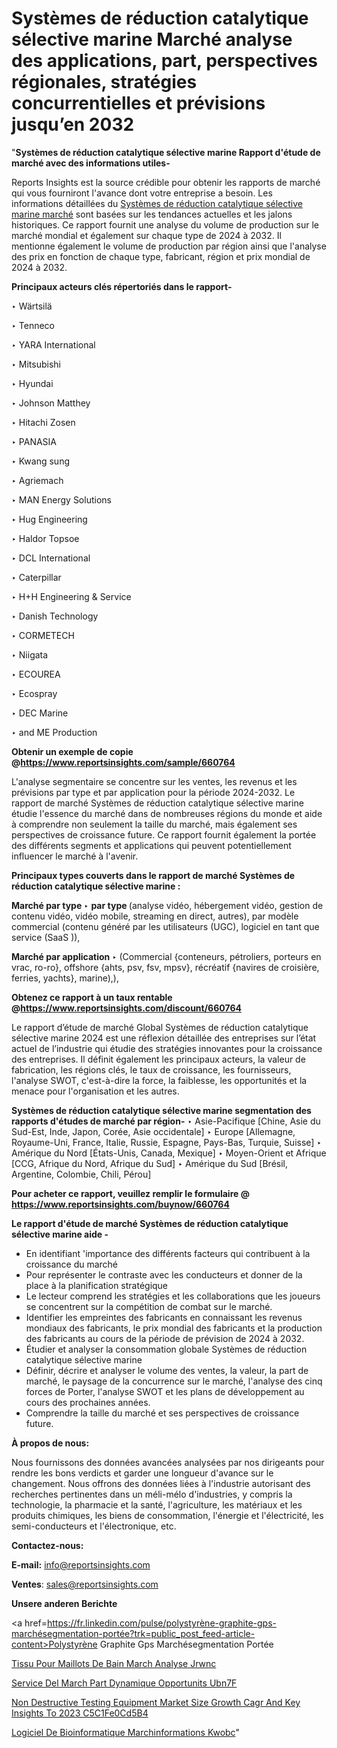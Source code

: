 # Systèmes de réduction catalytique sélective marine Marché analyse des applications, part, perspectives régionales, stratégies concurrentielles et prévisions jusqu’en 2032

"<strong>Systèmes de réduction catalytique sélective marine Rapport d'étude de marché avec des informations utiles-</strong>

Reports Insights est la source crédible pour obtenir les rapports de marché qui vous fourniront l'avance dont votre entreprise a besoin. Les informations détaillées du <a href=https://www.reportsinsights.com/sample/660764>Systèmes de réduction catalytique sélective marine marché</a> sont basées sur les tendances actuelles et les jalons historiques. Ce rapport fournit une analyse du volume de production sur le marché mondial et également sur chaque type de 2024 à 2032. Il mentionne également le volume de production par région ainsi que l'analyse des prix en fonction de chaque type, fabricant, région et prix mondial de 2024 à 2032.

<b>Principaux acteurs clés répertoriés dans le rapport-</b>

‣ Wärtsilä

‣ Tenneco

‣ YARA International

‣ Mitsubishi

‣ Hyundai

‣ Johnson Matthey

‣ Hitachi Zosen

‣ PANASIA

‣ Kwang sung

‣ Agriemach

‣ MAN Energy Solutions

‣ Hug Engineering

‣ Haldor Topsoe

‣ DCL International

‣ Caterpillar

‣ H+H Engineering &amp; Service

‣ Danish Technology

‣ CORMETECH

‣ Niigata

‣ ECOUREA

‣ Ecospray

‣ DEC Marine

‣ and ME Production

<strong><b>Obtenir un exemple de copie @</b></strong><a href=https://www.reportsinsights.com/sample/660764><strong><b>https://www.reportsinsights.com/sample/660764</b></strong></a>

L'analyse segmentaire se concentre sur les ventes, les revenus et les prévisions par type et par application pour la période 2024-2032. Le rapport de marché Systèmes de réduction catalytique sélective marine étudie l'essence du marché dans de nombreuses régions du monde et aide à comprendre non seulement la taille du marché, mais également ses perspectives de croissance future. Ce rapport fournit également la portée des différents segments et applications qui peuvent potentiellement influencer le marché à l'avenir.

<strong>Principaux types couverts dans le rapport de marché Systèmes de réduction catalytique sélective marine :</strong>

<strong>Marché par type </strong>
‣ <strong> par type </strong> (analyse vidéo, hébergement vidéo, gestion de contenu vidéo, vidéo mobile, streaming en direct, autres), par modèle commercial (contenu généré par les utilisateurs (UGC), logiciel en tant que service (SaaS )),

<strong>Marché par application </strong>
‣ (Commercial {conteneurs, pétroliers, porteurs en vrac, ro-ro}, offshore {ahts, psv, fsv, mpsv}, récréatif {navires de croisière, ferries, yachts}, marine),),

<strong><b>Obtenez ce rapport à un taux rentable @</b></strong><a href=https://www.reportsinsights.com/discount/660764><strong><b>https://www.reportsinsights.com/discount/660764</b></strong></a>

Le rapport d’étude de marché Global Systèmes de réduction catalytique sélective marine 2024 est une réflexion détaillée des entreprises sur l’état actuel de l’industrie qui étudie des stratégies innovantes pour la croissance des entreprises. Il définit également les principaux acteurs, la valeur de fabrication, les régions clés, le taux de croissance, les fournisseurs, l'analyse SWOT, c'est-à-dire la force, la faiblesse, les opportunités et la menace pour l'organisation et les autres.

<strong>Systèmes de réduction catalytique sélective marine segmentation des rapports d'études de marché par région-</strong>
‣ Asie-Pacifique [Chine, Asie du Sud-Est, Inde, Japon, Corée, Asie occidentale]
‣ Europe [Allemagne, Royaume-Uni, France, Italie, Russie, Espagne, Pays-Bas, Turquie, Suisse]
‣ Amérique du Nord [États-Unis, Canada, Mexique]
‣ Moyen-Orient et Afrique [CCG, Afrique du Nord, Afrique du Sud]
‣ Amérique du Sud [Brésil, Argentine, Colombie, Chili, Pérou]

<strong>Pour acheter ce rapport, veuillez remplir le formulaire @   <a href=https://www.reportsinsights.com/buynow/660764>https://www.reportsinsights.com/buynow/660764</a></strong>

<strong>Le rapport d'étude de marché Systèmes de réduction catalytique sélective marine aide -</strong>
<ul>
  <li>En identifiant 'importance des différents facteurs qui contribuent à la croissance du marché</li>
  <li>Pour représenter le contraste avec les conducteurs et donner de la place à la planification stratégique</li>
  <li>Le lecteur comprend les stratégies et les collaborations que les joueurs se concentrent sur la compétition de combat sur le marché.</li>
  <li>Identifier les empreintes des fabricants en connaissant les revenus mondiaux des fabricants, le prix mondial des fabricants et la production des fabricants au cours de la période de prévision de 2024 à 2032.</li>
  <li>Étudier et analyser la consommation globale Systèmes de réduction catalytique sélective marine</li>
  <li>Définir, décrire et analyser le volume des ventes, la valeur, la part de marché, le paysage de la concurrence sur le marché, l'analyse des cinq forces de Porter, l'analyse SWOT et les plans de développement au cours des prochaines années.</li>
  <li>Comprendre la taille du marché et ses perspectives de croissance future.</li>
</ul>
<strong>À propos de nous:</strong>

Nous fournissons des données avancées analysées par nos dirigeants pour rendre les bons verdicts et garder une longueur d'avance sur le changement. Nous offrons des données liées à l'industrie autorisant des recherches pertinentes dans un méli-mélo d'industries, y compris la technologie, la pharmacie et la santé, l'agriculture, les matériaux et les produits chimiques, les biens de consommation, l'énergie et l'électricité, les semi-conducteurs et l'électronique, etc.

<strong>Contactez-nous:</strong>

<strong>E-mail:</strong> <a href=mailto:info@reportsinsights.com>info@reportsinsights.com</a>

<strong>Ventes</strong>: <a href=mailto:sales@reportsinsights.com>sales@reportsinsights.com</a>

<strong>Unsere anderen Berichte</strong>

<a href=https://fr.linkedin.com/pulse/polystyrène-graphite-gps-marchésegmentation-portée?trk=public_post_feed-article-content>Polystyrène Graphite Gps Marchésegmentation Portée</a>

<a href=https://www.linkedin.com/pulse/tissu-pour-maillots-de-bain-march%C3%A9-analyse-jrwnc/>Tissu Pour Maillots De Bain March Analyse Jrwnc</a>

<a href=https://www.linkedin.com/pulse/service-del-march%C3%A9-part-dynamique-opportunit%C3%A9s-ubn7f/>Service Del March Part Dynamique Opportunits Ubn7F</a>

<a href=https://medium.com/@aaradhyashinde84758/non-destructive-testing-equipment-market-size-growth-cagr-and-key-insights-to-2023-c5c1fe0cd5b4>Non Destructive Testing Equipment Market Size Growth Cagr And Key Insights To 2023 C5C1Fe0Cd5B4</a>

<a href=https://www.linkedin.com/pulse/logiciel-de-bioinformatique-march%C3%A9informations-kwobc/>Logiciel De Bioinformatique Marchinformations Kwobc</a>"
